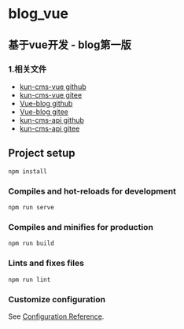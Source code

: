 # blog_vue
## 基于vue开发 - blog第一版

### 1.相关文件

- [kun-cms-vue github](https://github.com/hhk94/kun-cms-vue)
- [kun-cms-vue gitee](https://gitee.com/hkchina/kun-cms-vue)
- [Vue-blog github](https://github.com/hhk94/blog)
- [Vue-blog gitee](https://gitee.com/hkchina/vue-blog)
- [kun-cms-api github](https://github.com/hhk94/kun-cms-api)
- [kun-cms-api gitee](https://gitee.com/hkchina/kun-cms-api)


## Project setup
```
npm install
```

### Compiles and hot-reloads for development
```
npm run serve
```

### Compiles and minifies for production
```
npm run build
```

### Lints and fixes files
```
npm run lint
```

### Customize configuration
See [Configuration Reference](https://cli.vuejs.org/config/).
